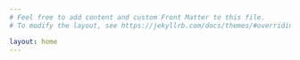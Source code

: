 ```yaml
---
# Feel free to add content and custom Front Matter to this file.
# To modify the layout, see https://jekyllrb.com/docs/themes/#overriding-theme-defaults

layout: home
---
```



<head>
<link rel="shortcut icon" type="image/png" href="favicon.png">
</head>
